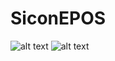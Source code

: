 # SiconEPOS

![alt text](https://github.com/Bolto720/SiconEPOS/master/Images/SiconEPOSLogin.png)
![alt text](https://github.com/Bolto720/SiconEPOS/master/Images/SiconEPOS1.png)
